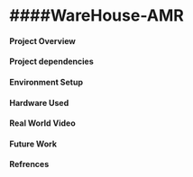 ####WareHouse-AMR
=======
#### Project Overview
#### Project dependencies
#### Environment Setup
#### Hardware Used 
#### Real World Video 
#### Future Work
#### Refrences
